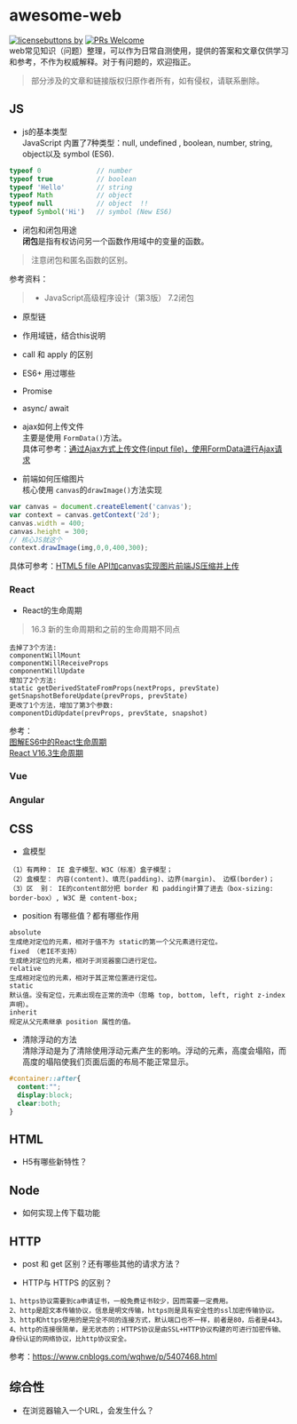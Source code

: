 # awesome-web
[![licensebuttons by](https://licensebuttons.net/l/by/3.0/88x31.png)](https://creativecommons.org/licenses/by/4.0)
[![PRs Welcome](https://img.shields.io/badge/PRs-welcome-brightgreen.svg?style=flat-square)](http://makeapullrequest.com)  
web常见知识（问题）整理，可以作为日常自测使用，提供的答案和文章仅供学习和参考，不作为权威解释。对于有问题的，欢迎指正。
> 部分涉及的文章和链接版权归原作者所有，如有侵权，请联系删除。

## JS
- js的基本类型  
JavaScript 内置了7种类型：null, undefined , boolean, number, string, object以及 symbol (ES6).
```js
typeof 0              // number
typeof true           // boolean
typeof 'Hello'        // string
typeof Math           // object
typeof null           // object  !!
typeof Symbol('Hi')   // symbol (New ES6) 
```

- 闭包和闭包用途  
**闭包**是指有权访问另一个函数作用域中的变量的函数。
> 注意闭包和匿名函数的区别。

参考资料：
> * JavaScript高级程序设计（第3版） 7.2闭包

- 原型链
- 作用域链，结合this说明
- call 和 apply 的区别
- ES6+ 用过哪些
- Promise
- async/ await


- ajax如何上传文件  
主要是使用 `FormData()`方法。  
具体可参考：[通过Ajax方式上传文件(input file)，使用FormData进行Ajax请求](https://www.cnblogs.com/LoveTX/p/7081515.html)

- 前端如何压缩图片  
核心使用 `canvas`的`drawImage()`方法实现
```javascript
var canvas = document.createElement('canvas');
var context = canvas.getContext('2d');
canvas.width = 400;
canvas.height = 300;
// 核心JS就这个
context.drawImage(img,0,0,400,300);
```
具体可参考：[HTML5 file API加canvas实现图片前端JS压缩并上传](https://www.zhangxinxu.com/wordpress/2017/07/html5-canvas-image-compress-upload/)


### React
- React的生命周期
> 16.3 新的生命周期和之前的生命周期不同点

```
去掉了3个方法:
componentWillMount
componentWillReceiveProps
componentWillUpdate
增加了2个方法:
static getDerivedStateFromProps(nextProps, prevState)
getSnapshotBeforeUpdate(prevProps, prevState)
更改了1个方法，增加了第3个参数:
componentDidUpdate(prevProps, prevState, snapshot)
```

参考：  
[图解ES6中的React生命周期](https://juejin.im/post/5a062fb551882535cd4a4ce3)  
[React V16.3生命周期](https://segmentfault.com/a/1190000014637616)


### Vue


### Angular

## CSS
- 盒模型  
```
（1）有两种： IE 盒子模型、W3C（标准）盒子模型；
（2）盒模型： 内容(content)、填充(padding)、边界(margin)、 边框(border)；
（3）区  别： IE的content部分把 border 和 padding计算了进去（box-sizing: border-box）, W3C 是 content-box;
```

- position 有哪些值？都有哪些作用
```
absolute
生成绝对定位的元素，相对于值不为 static的第一个父元素进行定位。
fixed （老IE不支持）
生成绝对定位的元素，相对于浏览器窗口进行定位。
relative
生成相对定位的元素，相对于其正常位置进行定位。
static
默认值。没有定位，元素出现在正常的流中（忽略 top, bottom, left, right z-index 声明）。
inherit
规定从父元素继承 position 属性的值。
```
- 清除浮动的方法  
清除浮动是为了清除使用浮动元素产生的影响。浮动的元素，高度会塌陷，而高度的塌陷使我们页面后面的布局不能正常显示。
```css
#container::after{
  content:"";
  display:block;
  clear:both;
}
```

## HTML
- H5有哪些新特性？


## Node
- 如何实现上传下载功能


## HTTP
- post 和 get 区别？还有哪些其他的请求方法？


- HTTP与 HTTPS 的区别？
```
1、https协议需要到ca申请证书，一般免费证书较少，因而需要一定费用。
2、http是超文本传输协议，信息是明文传输，https则是具有安全性的ssl加密传输协议。
3、http和https使用的是完全不同的连接方式，默认端口也不一样，前者是80，后者是443。
4、http的连接很简单，是无状态的；HTTPS协议是由SSL+HTTP协议构建的可进行加密传输、身份认证的网络协议，比http协议安全。
```
参考：https://www.cnblogs.com/wqhwe/p/5407468.html

## 综合性
- 在浏览器输入一个URL，会发生什么？